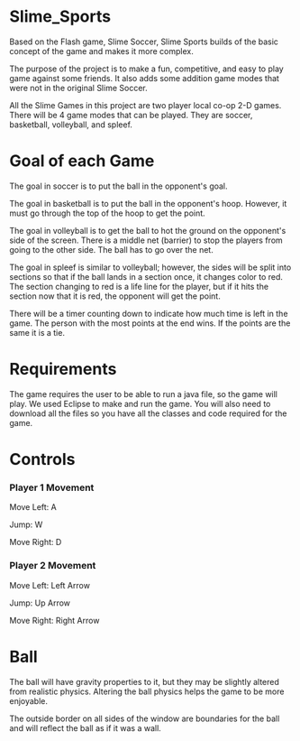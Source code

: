 # Slime_Sports
Based on the Flash game, Slime Soccer, Slime Sports builds of the basic concept of the game and makes it more complex.

The purpose of the project is to make a fun, competitive, and easy to play game against some friends.  It also adds some addition game modes that were not in the original Slime Soccer. 

All the Slime Games in this project are two player local co-op 2-D games. There will be 4 game modes that can be played. They are soccer, basketball, volleyball, and spleef.

# Goal of each Game
The goal in soccer is to put the ball in the opponent's goal.

The goal in basketball is to put the ball in the opponent's hoop.  However, it must go through the top of the hoop to get the point.

The goal in volleyball is to get the ball to hot the ground on the opponent's side of the screen.  There is a middle net (barrier) to stop the players from going to the other side.  The ball has to go over the net.

The goal in spleef is similar to volleyball; however, the sides will be split into sections so that if the ball lands in a section once, it changes color to red.  The section changing to red is a life line for the player, but if it hits the section now that it is red, the opponent will get the point.

There will be a timer counting down to indicate how much time is left in the game.  The person with the most points at the end wins.  If the points are the same it is a tie.

# Requirements
The game requires the user to be able to run a java file, so the game will play.  We used Eclipse to make and run the game.  You will also need to download all the files so you have all the classes and code required for the game.

# Controls
### Player 1 Movement 
Move Left: A

Jump: W

Move Right: D

### Player 2 Movement
Move Left: Left Arrow

Jump: Up Arrow

Move Right: Right Arrow

# Ball
The ball will have gravity properties to it, but they may be slightly altered from realistic physics.  Altering the ball physics helps the game to be more enjoyable.

The outside border on all sides of the window are boundaries for the ball and will reflect the ball as if it was a wall.
